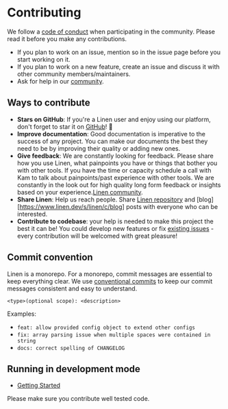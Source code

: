 # Contributing

We follow a [code of conduct][code_of_conduct] when participating in the community. Please read it before you make any contributions.

- If you plan to work on an issue, mention so in the issue page before you start working on it.
- If you plan to work on a new feature, create an issue and discuss it with other community members/maintainers.
- Ask for help in our [community][linen_community].

## Ways to contribute

- **Stars on GitHub**: If you're a Linen user and enjoy using our platform, don't forget to star it on [GitHub][repo]! 🌟
- **Improve documentation**: Good documentation is imperative to the success of any project. You can make our documents the best they need to be by improving their quality or adding new ones.
- **Give feedback**: We are constantly looking for feedback. Please share how you use Linen, what painpoints you have or things that bother you with other tools. If you have the time or capacity schedule a call with Kam to talk about painpoints/past experience with other tools. We are constantly in the look out for high quality long form feedback or insights based on your experience.[Linen community][linen_community].
- **Share Linen**: Help us reach people. Share [Linen repository][repo] and [blog][https://www.linen.dev/s/linen/c/blog] posts with everyone who can be interested.
- **Contribute to codebase**: your help is needed to make this project the best it can be! You could develop new features or fix [existing issues][issues] - every contribution will be welcomed with great pleasure!

## Commit convention

Linen is a monorepo. For a monorepo, commit messages are essential to keep everything clear. We use [conventional commits](https://www.conventionalcommits.org/en/v1.0.0/) to keep our commit messages consistent and easy to understand.

```
<type>(optional scope): <description>
```

Examples:

- `feat: allow provided config object to extend other configs`
- `fix: array parsing issue when multiple spaces were contained in string`
- `docs: correct spelling of CHANGELOG`

## Running in development mode

- [Getting Started](./docs/getting-started.md)

Please make sure you contribute well tested code.

[code_of_conduct]: CODE_OF_CONDUCT.md
[linen_community]: https://www.linen.dev/s/linen
[repo]: https://github.com/Linen-dev/linen.dev
[issues]: https://github.com/Linen-dev/linen.dev/issues
